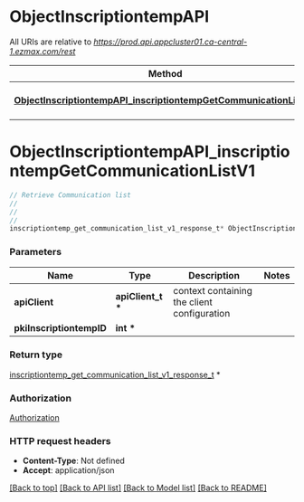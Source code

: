 # ObjectInscriptiontempAPI

All URIs are relative to *https://prod.api.appcluster01.ca-central-1.ezmax.com/rest*

Method | HTTP request | Description
------------- | ------------- | -------------
[**ObjectInscriptiontempAPI_inscriptiontempGetCommunicationListV1**](ObjectInscriptiontempAPI.md#ObjectInscriptiontempAPI_inscriptiontempGetCommunicationListV1) | **GET** /1/object/inscriptiontemp/{pkiInscriptiontempID}/getCommunicationList | Retrieve Communication list


# **ObjectInscriptiontempAPI_inscriptiontempGetCommunicationListV1**
```c
// Retrieve Communication list
//
// 
//
inscriptiontemp_get_communication_list_v1_response_t* ObjectInscriptiontempAPI_inscriptiontempGetCommunicationListV1(apiClient_t *apiClient, int pkiInscriptiontempID);
```

### Parameters
Name | Type | Description  | Notes
------------- | ------------- | ------------- | -------------
**apiClient** | **apiClient_t \*** | context containing the client configuration |
**pkiInscriptiontempID** | **int \*** |  | 

### Return type

[inscriptiontemp_get_communication_list_v1_response_t](inscriptiontemp_get_communication_list_v1_response.md) *


### Authorization

[Authorization](../README.md#Authorization)

### HTTP request headers

 - **Content-Type**: Not defined
 - **Accept**: application/json

[[Back to top]](#) [[Back to API list]](../README.md#documentation-for-api-endpoints) [[Back to Model list]](../README.md#documentation-for-models) [[Back to README]](../README.md)

